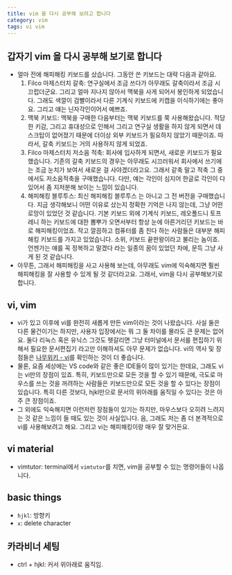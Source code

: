```yaml
---
title: vim 을 다시 공부해 보려고 합니다
category: vim
tags: vi vim
---
```


## 갑자기 vim 을 다시 공부해 보기로 합니다

- 얼마 전에 해피해킹 키보드를 샀습니다. 그동안 쓴 키보드는 대략 다음과 같아요. 
  1. Filco 마제스터치 갈축: 연구실에서 조금 쓰다가 아무래도 갈축이라서 조금 시끄럽더군요. 그리고 얼마 지나지 않아서 맥북을 사게 되어서 봉인하게 되었습니다. 그래도 색깔이 검빨이라서 다른 기계식 키보드에 키캡을 이식하기에는 좋아요. 그리고 얘는 닌자각인이어서 예쁘죠.
  2. 맥북 키보드: 맥북을 구매한 다음부터는 맥북 키보드를 쭉 사용해왔습니다. 적당한 키감, 그리고 휴대성으로 인해서 그리고 연구실 생활을 하지 않게 되면서 데스크탑이 없어졌기 때문에 더이상 외부 키보드가 필요하지 않았기 때문이죠. 따라서, 갈축 키보드는 거의 사용하지 않게 되었죠.  
  3. Filco 마제스터치 저소음 적축: 회사에 입사하게 되면서, 새로운 키보드가 필요했습니다. 기존의 갈축 키보드의 경우는 아무래도 시끄러워서 회사에서 쓰기에는 조금 눈치가 보여서 새로운 걸 사야겠더라고요. 그래서 같축 말고 적축 그 중에서도 저소음적축을 구매했습니다. 다만, 얘는 각인이 심지어 한글로 각인이 다 있어서 좀 지저분해 보이는 느낌이 있습니다.  
  4. 해피해킹 블루투스: 최신 해피해킹 블루투스 는 아니고 그 전 버전을 구매했습니다. 지금 생각해보니 어떤 이유로 샀는지 정확한 기억은 나지 않는데, 그냥 어떤 로망이 있었던 것 같습니다. 기본 키보드 외에 기계식 키보드, 레오폴드니 토프레니 하는 키보드에 대한 뽐뿌가 오면서부터 항상 눈에 아른거리던 키보드는 바로 해피해킹이었죠. 작고 깔끔하고 컴퓨터를 좀 친다 하는 사람들은 대부분 해피해킹 키보드를 가지고 있었습니다. 소위, 키보드 끝판왕이라고 불리는 놈이죠. 언젠가는 얘를 꼭 정복하고 말겠다 라는 일종의 꿈이 있었던 차에, 문득 그냥 사게 된 것 같습니다.
- 아무튼, 그래서 해피해킹을 사고 사용해 보는데, 아무래도 vim에 익숙해지면 훨씬 해피해킹을 잘 사용할 수 있게 될 것 같더라고요. 그래서, vim을 다시 공부해보기로 합니다.

## vi, vim

- vi가 있고 이후에 vi를 완전히 새롭게 만든 vim이라는 것이 나왔습니다. 사실 둘은 다른 물건이기는 하지만, 사용자 입장에서는 뭐 그 둘 차이를 몰라도 큰 문제는 없어요. 둘다 리눅스 혹은 유닉스 그것도 헷갈리면 그냥 터미널에서 문서를 편집하기 위해서 필요한 문서편집기 라고만 이해하셔도 아무 문제가 없습니다. vi의 역사 및 장점들은 [나무위키 - vi](https://namu.wiki/w/vi)를 확인하는 것이 더 좋습니다.
- 물론, 요즘 세상에는 VS code와 같은 좋은 IDE들이 많이 있기는 한데요, 그래도 vi는 vi만의 장점이 있죠. 특히, 키보드만으로 모든 것을 할 수 있기 때문에, 극도로 마우스를 쓰는 것을 꺼려하는 사람들은 키보드만으로 모든 것을 할 수 있다는 장점이 있습니다. 특히 다른 것보다, hjkl만으로 문서의 위아래를 움직일 수 있다는 것은 아주 큰 장점이죠.
- 그 외에도 익숙해지면 이런저런 장점들이 있기는 하지만, 마우스보다 오히려 느려지는 것 같은 느낌이 들 때도 있는 것이 사실입니다. 음, 그래도 저는 좀 더 본격적으로 vi를 사용해보려고 해요. 그리고 vi는 해피해킹이랑 매우 잘 맞거든요.

## vi material 

- vimtutor: terminal에서 `vimtutor`를 치면, vim을 공부할 수 있는 명령어들이 나옵니다.

## basic things

- `hjkl`: 방향키 
- `x`: delete character

## 카라비너 세팅

- ctrl + hjkl: 커서 위아래로 움직임.
